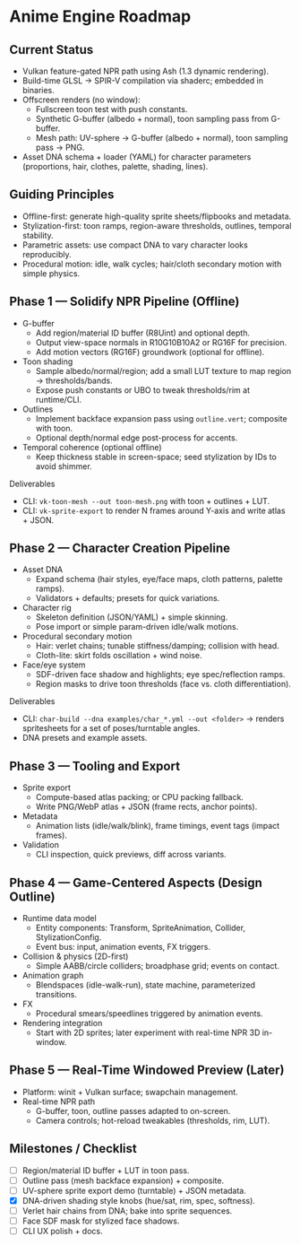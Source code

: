# Anime Engine Roadmap

## Current Status

- Vulkan feature-gated NPR path using Ash (1.3 dynamic rendering).
- Build-time GLSL → SPIR-V compilation via shaderc; embedded in binaries.
- Offscreen renders (no window):
  - Fullscreen toon test with push constants.
  - Synthetic G-buffer (albedo + normal), toon sampling pass from G-buffer.
  - Mesh path: UV-sphere → G-buffer (albedo + normal), toon sampling pass → PNG.
- Asset DNA schema + loader (YAML) for character parameters (proportions, hair, clothes, palette, shading, lines).

## Guiding Principles

- Offline-first: generate high-quality sprite sheets/flipbooks and metadata.
- Stylization-first: toon ramps, region-aware thresholds, outlines, temporal stability.
- Parametric assets: use compact DNA to vary character looks reproducibly.
- Procedural motion: idle, walk cycles; hair/cloth secondary motion with simple physics.

## Phase 1 — Solidify NPR Pipeline (Offline)

- G-buffer
  - Add region/material ID buffer (R8Uint) and optional depth.
  - Output view-space normals in R10G10B10A2 or RG16F for precision.
  - Add motion vectors (RG16F) groundwork (optional for offline).
- Toon shading
  - Sample albedo/normal/region; add a small LUT texture to map region → thresholds/bands.
  - Expose push constants or UBO to tweak thresholds/rim at runtime/CLI.
- Outlines
  - Implement backface expansion pass using `outline.vert`; composite with toon.
  - Optional depth/normal edge post-process for accents.
- Temporal coherence (optional offline)
  - Keep thickness stable in screen-space; seed stylization by IDs to avoid shimmer.

Deliverables

- CLI: `vk-toon-mesh --out toon-mesh.png` with toon + outlines + LUT.
- CLI: `vk-sprite-export` to render N frames around Y-axis and write atlas + JSON.

## Phase 2 — Character Creation Pipeline

- Asset DNA
  - Expand schema (hair styles, eye/face maps, cloth patterns, palette ramps).
  - Validators + defaults; presets for quick variations.
- Character rig
  - Skeleton definition (JSON/YAML) + simple skinning.
  - Pose import or simple param-driven idle/walk motions.
- Procedural secondary motion
  - Hair: verlet chains; tunable stiffness/damping; collision with head.
  - Cloth-lite: skirt folds oscillation + wind noise.
- Face/eye system
  - SDF-driven face shadow and highlights; eye spec/reflection ramps.
  - Region masks to drive toon thresholds (face vs. cloth differentiation).

Deliverables

- CLI: `char-build --dna examples/char_*.yml --out <folder>` → renders spritesheets for a set of poses/turntable angles.
- DNA presets and example assets.

## Phase 3 — Tooling and Export

- Sprite export
  - Compute-based atlas packing; or CPU packing fallback.
  - Write PNG/WebP atlas + JSON (frame rects, anchor points).
- Metadata
  - Animation lists (idle/walk/blink), frame timings, event tags (impact frames).
- Validation
  - CLI inspection, quick previews, diff across variants.

## Phase 4 — Game-Centered Aspects (Design Outline)

- Runtime data model
  - Entity components: Transform, SpriteAnimation, Collider, StylizationConfig.
  - Event bus: input, animation events, FX triggers.
- Collision & physics (2D-first)
  - Simple AABB/circle colliders; broadphase grid; events on contact.
- Animation graph
  - Blendspaces (idle-walk-run), state machine, parameterized transitions.
- FX
  - Procedural smears/speedlines triggered by animation events.
- Rendering integration
  - Start with 2D sprites; later experiment with real-time NPR 3D in-window.

## Phase 5 — Real-Time Windowed Preview (Later)

- Platform: winit + Vulkan surface; swapchain management.
- Real-time NPR path
  - G-buffer, toon, outline passes adapted to on-screen.
  - Camera controls; hot-reload tweakables (thresholds, rim, LUT).

## Milestones / Checklist

- [ ] Region/material ID buffer + LUT in toon pass.
- [ ] Outline pass (mesh backface expansion) + composite.
- [ ] UV-sphere sprite export demo (turntable) + JSON metadata.
- [x] DNA-driven shading style knobs (hue/sat, rim, spec, softness).
- [ ] Verlet hair chains from DNA; bake into sprite sequences.
- [ ] Face SDF mask for stylized face shadows.
- [ ] CLI UX polish + docs.
